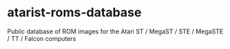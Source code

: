 # atarist-roms-database
Public database of ROM images for the Atari ST / MegaST / STE / MegaSTE / TT / Falcon computers
